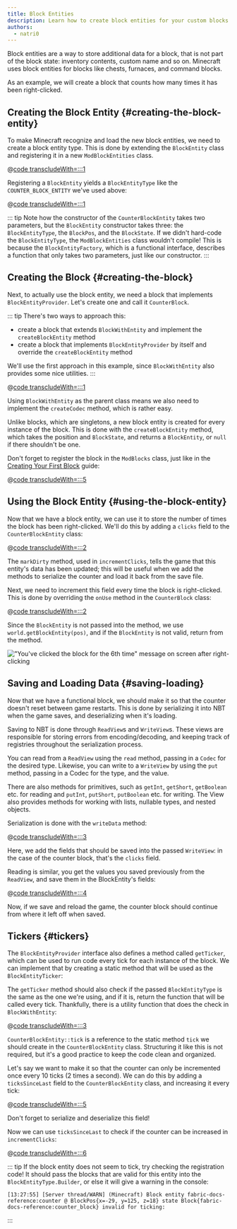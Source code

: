 ```yaml
---
title: Block Entities
description: Learn how to create block entities for your custom blocks.
authors:
  - natri0
---
```


Block entities are a way to store additional data for a block, that is not part of the block state: inventory contents, custom name and so on.
Minecraft uses block entities for blocks like chests, furnaces, and command blocks.

As an example, we will create a block that counts how many times it has been right-clicked.

## Creating the Block Entity {#creating-the-block-entity}

To make Minecraft recognize and load the new block entities, we need to create a block entity type. This is done by extending the `BlockEntity` class and registering it in a new `ModBlockEntities` class.

@[code transcludeWith=:::1](@/reference/latest/src/main/java/com/example/docs/block/entity/custom/CounterBlockEntity.java)

Registering a `BlockEntity` yields a `BlockEntityType` like the `COUNTER_BLOCK_ENTITY` we've used above:

@[code transcludeWith=:::1](@/reference/latest/src/main/java/com/example/docs/block/entity/ModBlockEntities.java)

::: tip
Note how the constructor of the `CounterBlockEntity` takes two parameters, but the `BlockEntity` constructor takes three: the `BlockEntityType`, the `BlockPos`, and the `BlockState`.
If we didn't hard-code the `BlockEntityType`, the `ModBlockEntities` class wouldn't compile! This is because the `BlockEntityFactory`, which is a functional interface, describes a function that only takes two parameters, just like our constructor.
:::

## Creating the Block {#creating-the-block}

Next, to actually use the block entity, we need a block that implements `BlockEntityProvider`. Let's create one and call it `CounterBlock`.

::: tip
There's two ways to approach this:

- create a block that extends `BlockWithEntity` and implement the `createBlockEntity` method
- create a block that implements `BlockEntityProvider` by itself and override the `createBlockEntity` method

We'll use the first approach in this example, since `BlockWithEntity` also provides some nice utilities.
:::

@[code transcludeWith=:::1](@/reference/latest/src/main/java/com/example/docs/block/custom/CounterBlock.java)

Using `BlockWithEntity` as the parent class means we also need to implement the `createCodec` method, which is rather easy.

Unlike blocks, which are singletons, a new block entity is created for every instance of the block. This is done with the `createBlockEntity` method, which takes the position and `BlockState`, and returns a `BlockEntity`, or `null` if there shouldn't be one.

Don't forget to register the block in the `ModBlocks` class, just like in the [Creating Your First Block](../blocks/first-block) guide:

@[code transcludeWith=:::5](@/reference/latest/src/main/java/com/example/docs/block/ModBlocks.java)

## Using the Block Entity {#using-the-block-entity}

Now that we have a block entity, we can use it to store the number of times the block has been right-clicked. We'll do this by adding a `clicks` field to the `CounterBlockEntity` class:

@[code transcludeWith=:::2](@/reference/latest/src/main/java/com/example/docs/block/entity/custom/CounterBlockEntity.java)

The `markDirty` method, used in `incrementClicks`, tells the game that this entity's data has been updated; this will be useful when we add the methods to serialize the counter and load it back from the save file.

Next, we need to increment this field every time the block is right-clicked. This is done by overriding the `onUse` method in the `CounterBlock` class:

@[code transcludeWith=:::2](@/reference/latest/src/main/java/com/example/docs/block/custom/CounterBlock.java)

Since the `BlockEntity` is not passed into the method, we use `world.getBlockEntity(pos)`, and if the `BlockEntity` is not valid, return from the method.

!["You've clicked the block for the 6th time" message on screen after right-clicking](/assets/develop/blocks/block_entities_1.png)

## Saving and Loading Data {#saving-loading}

Now that we have a functional block, we should make it so that the counter doesn't reset between game restarts. This is done by serializing it into NBT when the game saves, and deserializing when it's loading.

Saving to NBT is done through `ReadView`s and `WriteView`s. These views are responsible for storing errors from encoding/decoding, and keeping track of registries throughout the serialization process.

You can read from a `ReadView` using the `read` method, passing in a `Codec` for the desired type. Likewise, you can write to a `WriteView` by using the `put` method, passing in a Codec for the type, and the value.

There are also methods for primitives, such as `getInt`, `getShort`, `getBoolean` etc. for reading and `putInt`, `putShort`, `putBoolean` etc. for writing. The View also provides methods for working with lists, nullable types, and nested objects.

Serialization is done with the `writeData` method:

@[code transcludeWith=:::3](@/reference/latest/src/main/java/com/example/docs/block/entity/custom/CounterBlockEntity.java)

Here, we add the fields that should be saved into the passed `WriteView`: in the case of the counter block, that's the `clicks` field.

Reading is similar, you get the values you saved previously from the `ReadView`, and save them in the BlockEntity's fields:

@[code transcludeWith=:::4](@/reference/latest/src/main/java/com/example/docs/block/entity/custom/CounterBlockEntity.java)

Now, if we save and reload the game, the counter block should continue from where it left off when saved.

## Tickers {#tickers}

The `BlockEntityProvider` interface also defines a method called `getTicker`, which can be used to run code every tick for each instance of the block. We can implement that by creating a static method that will be used as the `BlockEntityTicker`:

The `getTicker` method should also check if the passed `BlockEntityType` is the same as the one we're using, and if it is, return the function that will be called every tick. Thankfully, there is a utility function that does the check in `BlockWithEntity`:

@[code transcludeWith=:::3](@/reference/latest/src/main/java/com/example/docs/block/custom/CounterBlock.java)

`CounterBlockEntity::tick` is a reference to the static method `tick` we should create in the `CounterBlockEntity` class. Structuring it like this is not required, but it's a good practice to keep the code clean and organized.

Let's say we want to make it so that the counter can only be incremented once every 10 ticks (2 times a second). We can do this by adding a `ticksSinceLast` field to the `CounterBlockEntity` class, and increasing it every tick:

@[code transcludeWith=:::5](@/reference/latest/src/main/java/com/example/docs/block/entity/custom/CounterBlockEntity.java)

Don't forget to serialize and deserialize this field!

Now we can use `ticksSinceLast` to check if the counter can be increased in `incrementClicks`:

@[code transcludeWith=:::6](@/reference/latest/src/main/java/com/example/docs/block/entity/custom/CounterBlockEntity.java)

::: tip
If the block entity does not seem to tick, try checking the registration code! It should pass the blocks that are valid for this entity into the `BlockEntityType.Builder`, or else it will give a warning in the console:

```text
[13:27:55] [Server thread/WARN] (Minecraft) Block entity fabric-docs-reference:counter @ BlockPos{x=-29, y=125, z=18} state Block{fabric-docs-reference:counter_block} invalid for ticking:
```

:::
